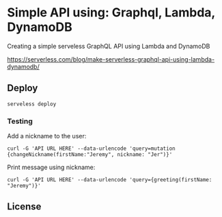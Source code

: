 # Simple API using: Graphql, Lambda, DynamoDB

Creating a simple serveless GraphQL API using Lambda and DynamoDB

https://serverless.com/blog/make-serverless-graphql-api-using-lambda-dynamodb/

## Deploy

```
serveless deploy
```

### Testing

Add a nickname to the user:
```
curl -G 'API URL HERE' --data-urlencode 'query=mutation {changeNickname(firstName:"Jeremy", nickname: "Jer")}'
```

Print message using nickname:
```
curl -G 'API URL HERE' --data-urlencode 'query={greeting(firstName: "Jeremy")}'
```

## License

